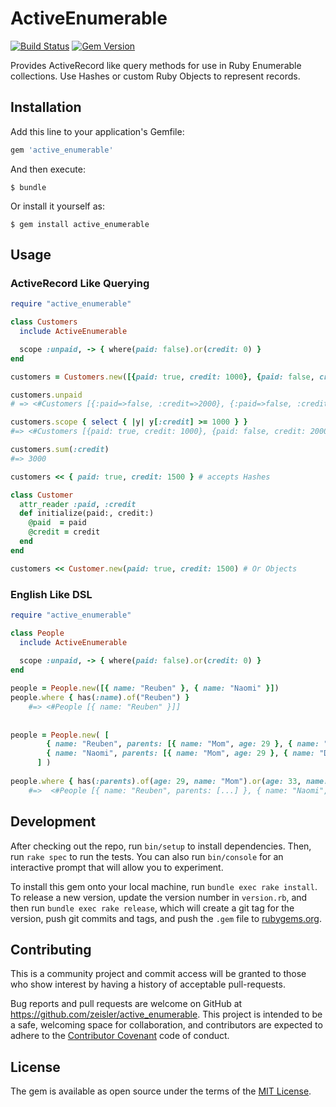 # ActiveEnumerable

[![Build Status](https://travis-ci.org/zeisler/active_enumerable.svg?branch=master)](https://travis-ci.org/zeisler/active_enumerable)
[![Gem Version](https://badge.fury.io/rb/active_enumerable.svg)](https://badge.fury.io/rb/active_enumerable)

Provides ActiveRecord like query methods for use in Ruby Enumerable collections.
Use Hashes or custom Ruby Objects to represent records. 

## Installation

Add this line to your application's Gemfile:

```ruby
gem 'active_enumerable'
```

And then execute:

    $ bundle

Or install it yourself as:

    $ gem install active_enumerable

## Usage

### ActiveRecord Like Querying

```ruby
require "active_enumerable"

class Customers
  include ActiveEnumerable

  scope :unpaid, -> { where(paid: false).or(credit: 0) }
end

customers = Customers.new([{paid: true, credit: 1000}, {paid: false, credit: 2000}, {paid: false, credit: 0}])

customers.unpaid
# => <#Customers [{:paid=>false, :credit=>2000}, {:paid=>false, :credit=>0}]]>

customers.scope { select { |y| y[:credit] >= 1000 } }
#=> <#Customers [{paid: true, credit: 1000}, {paid: false, credit: 2000}]>

customers.sum(:credit)
#=> 3000

customers << { paid: true, credit: 1500 } # accepts Hashes

class Customer
  attr_reader :paid, :credit
  def initialize(paid:, credit:)
    @paid  = paid
    @credit = credit
  end
end

customers << Customer.new(paid: true, credit: 1500) # Or Objects
```

### English Like DSL

```ruby
require "active_enumerable"

class People
  include ActiveEnumerable
  
  scope :unpaid, -> { where(paid: false).or(credit: 0) }
end

people = People.new([{ name: "Reuben" }, { name: "Naomi" }])
people.where { has(:name).of("Reuben") }
    #=> <#People [{ name: "Reuben" }]]
    
    
people = People.new( [
        { name: "Reuben", parents: [{ name: "Mom", age: 29 }, { name: "Dad", age: 33 }] },
        { name: "Naomi", parents: [{ name: "Mom", age: 29 }, { name: "Dad", age: 41 }] }
      ] )
      
people.where { has(:parents).of(age: 29, name: "Mom").or(age: 33, name: "Dad") } 
    #=>  <#People [{ name: "Reuben", parents: [...] }, { name: "Naomi", parents: [...] }]
```

## Development

After checking out the repo, run `bin/setup` to install dependencies. Then, run `rake spec` to run the tests. You can also run `bin/console` for an interactive prompt that will allow you to experiment.

To install this gem onto your local machine, run `bundle exec rake install`. To release a new version, update the version number in `version.rb`, and then run `bundle exec rake release`, which will create a git tag for the version, push git commits and tags, and push the `.gem` file to [rubygems.org](https://rubygems.org).

## Contributing

This is a community project and commit access will be granted to those who show interest by having a history of acceptable pull-requests.

Bug reports and pull requests are welcome on GitHub at https://github.com/zeisler/active_enumerable. This project is intended to be a safe, welcoming space for collaboration, and contributors are expected to adhere to the [Contributor Covenant](contributor-covenant.org) code of conduct.


## License

The gem is available as open source under the terms of the [MIT License](http://opensource.org/licenses/MIT).

